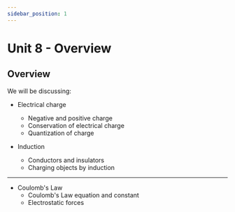 ```yaml
---
sidebar_position: 1
---
```


# Unit 8 - Overview

## Overview

We will be discussing:

* Electrical charge
  * Negative and positive charge
  * Conservation of electrical charge
  * Quantization of charge

* Induction
  * Conductors and insulators
  * Charging objects by induction

<hr></hr>

* Coulomb's Law
  * Coulomb's Law equation and constant
  * Electrostatic forces
